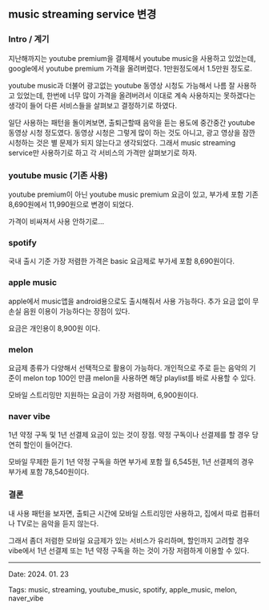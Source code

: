 ## music streaming service 변경

### Intro / 계기

지난해까지는 youtube premium을 결제해서 youtube music을 사용하고 있었는데,
google에서 youtube premium 가격을 올려버렸다. 1만원정도에서 1.5만원 정도로.

youtube music과 더불어 광고없는 youtube 동영상 시청도 가능해서 나름 잘 사용하고 있었는데,
한번에 너무 많이 가격을 올려버려서 이대로 계속 사용하지는 못하겠다는 생각이 들어
다른 서비스들을 살펴보고 결정하기로 하였다.

일단 사용하는 패턴을 돌이켜보면, 출퇴근할때 음악을 듣는 용도에 중간중간
youtube 동영상 시청 정도였다. 동영상 시청은 그렇게 많이 하는 것도 아니고,
광고 영상을 잠깐 시청하는 것은 별 문제가 되지 않는다고 생각되었다.
그래서 music streaming service만 사용하기로 하고 각 서비스의 가격만 살펴보기로 하자.


### youtube music (기존 사용)

youtube premium이 아닌 youtube music premium 요금이 있고, 부가세 포함 기존 8,690원에서 11,990원으로 변경이 되었다.

가격이 비싸져서 사용 안하기로...


### spotify

국내 출시 기준 가장 저렴한 가격은 basic 요금제로 부가세 포함 8,690원이다.


### apple music

apple에서 music앱을 android용으로도 출시해줘서 사용 가능하다. 추가 요금 없이 무손실 음원 이용이 가능하다는 장점이 있다.

요금은 개인용이 8,900원 이다.


### melon

요금제 종류가 다양해서 선택적으로 활용이 가능하다. 개인적으로 주로 듣는 음악의 기준이 melon top 100인 만큼 melon을 사용하면 해당 playlist를 바로 사용할 수 있다.

모바일 스트리밍만 지원하는 요금이 가장 저렴하며, 6,900원이다.


### naver vibe

1년 약정 구독 및 1년 선결제 요금이 있는 것이 장점. 약정 구독이나 선결제를 할 경우 당연히 할인이 들어간다.

모바일 무제한 듣기 1년 약정 구독을 하면 부가세 포함 월 6,545원, 1년 선결제의 경우 부가세 포함 78,540원이다.


### 결론

내 사용 패턴을 보자면, 출퇴근 시간에 모바일 스트리밍만 사용하고, 집에서 따로 컴퓨터나 TV로는 음악을 듣지 않는다.

그래서 좀더 저렴한 모바일 요금제가 있는 서비스가 유리하며, 할인까지 고려할 경우 vibe에서 1년 선결제 또는 1년 약정 구독을 하는 것이 가장 저렴하게 이용할 수 있다.

---

Date: 2024. 01. 23

Tags: music, streaming, youtube_music, spotify, apple_music, melon, naver_vibe
